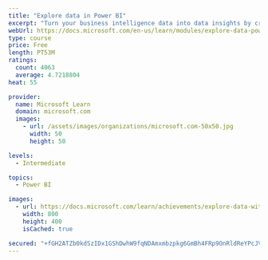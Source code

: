 ```yaml
---
title: "Explore data in Power BI"
excerpt: "Turn your business intelligence data into data insights by creating and configuring Power BI dashboards."
webUrl: https://docs.microsoft.com/en-us/learn/modules/explore-data-power-bi/
type: course
price: Free
length: PT53M
ratings:
  count: 4063
  average: 4.7218804
heat: 55

provider:
  name: Microsoft Learn
  domain: microsoft.com
  images:
    - url: /assets/images/organizations/microsoft.com-50x50.jpg
      width: 50
      height: 50

levels:
  - Intermediate

topics:
  - Power BI

images:
  - url: https://docs.microsoft.com/learn/achievements/explore-data-with-power-bi-desktop-social.png
    width: 800
    height: 400
    isCached: true

secured: "+fGH2ATZb0kdSzIDx1GShDwhW9fqNDAmxmbzpkg6GmBh4FRp9OnRldReYPcJVhzp7hP1HH/zTC/x1bU+0MmVhWtJoajmeFQTTbopLDlWirH9BMAaDhOxnPzwVT4r6DN5UnbLthLYKejYub/x5m8T94tYYeVVoREnzbKD562ig/HO5G46y8RlKNp39k7B7n7gVAhMyXQxIxlVpsBYTZ0OT9/3LMmwOhPbGGmrkxr5XzUCT4g6iZdS212dHreu57lUy6837UuPd90RK5Cc6P1+VE4+S7G9KN8/6HCmopFyx3OthBpGKuW4IN3b89njIb88wy3tQ/WPtTIvU+3crJaELtbTZKGGxEPtssg5lJBtQ7UOFytfZom1uAUAXF08xekW9KyuAk4FzZTP7AHdl5V3bH/H/P4MFks+LA0PNH3ewDM=;2U5lvZ02Q+ww7dVwOShlXg=="
---
```


